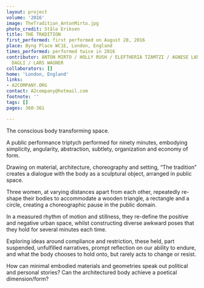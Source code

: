 ```yaml
---
layout: project
volume: '2016'
image: TheTradition_AntonMirto.jpg
photo_credit: Ståle Eriksen
title: THE TRADITION
first_performed: first performed on August 28, 2016
place: Byng Place WC1E, London, England
times_performed: performed twice in 2016
contributor: ANTON MIRTO / HOLLY RUSH / ELEFTHERIA TZAMTZI / AGNESE LANZA / ZEYNEP
  DAGLI / LARS WAGNER
collaborators: []
home: 'London, England'
links:
- A2COMPANY.ORG
contact: A2company@hotmail.com
footnote: ''
tags: []
pages: 360-361

---
```


The conscious body transforming space.

A public performance triptych performed for ninety minutes, embodying simplicity, angularity, abstraction, subtlety, organization and economy of form.

Drawing on material, architecture, choreography and setting, “The tradition” creates a dialogue with the body as a sculptural object, arranged in public space.

Three women, at varying distances apart from each other, repeatedly re-shape their bodies to accommodate a wooden triangle, a rectangle and a circle, creating a choreographic pause in the public domain.

In a measured rhythm of motion and stillness, they re-define the positive and negative urban space, whilst constructing diverse awkward poses that they hold for several minutes each time.

Exploring ideas around compliance and restriction, these held, part suspended, unfulfilled narratives, prompt reflection on our ability to endure, and what the body chooses to hold onto, but rarely acts to change or resist.

How can minimal embodied materials and geometries speak out political and personal stories? Can the architectured body achieve a poetical dimension/form?
